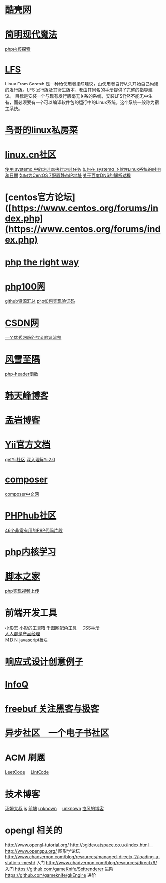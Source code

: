 # [酷壳网](http://coolshell.cn)

# [简明现代魔法](http://www.nowamagic.net)
[php内核探索](http://www.nowamagic.net/librarys/veda/detail/1285)

# [LFS](http://www.linuxfromscratch.org/news.html　)
Linux From Scratch 是一种给使用者指导建议，由使用者自行从头开始自己构建的发行版。LFS 发行版及其衍生版本，都由其同名的手册提供了完整的指导建议。
目标是安装一个与现有发行版毫无关系的系统，安装LFS仍然不能无中生有，而必须要有一个可以编译软件包的运行中的Linux系统。这个系统一般称为宿主系统。

# [鸟哥的linux私房菜](http://linux.vbird.org/linux_basic/)

# [linux.cn社区](https://linux.cn)
[使用 systemd 中的定时器执行定时任务](https://linux.cn/article-3996-1.html)
[如何在 systemd 下管理Linux系统的时间和日期](https://linux.cn/article-4260-1.html)
[如何为CentOS 7配置静态IP地址](https://linux.cn/article-3977-1.html)
[关于百度DNS的解析过程](http://zhan.renren.com/starshen?gid=3602888498023142484&checked=true)

# [centos官方论坛]([https://www.centos.org/forums/index.php](https://www.centos.org/forums/index.php)

# [php the right way](http://laravel-china.github.io/php-the-right-way)

# [php100网](http://www.php100.com)
[github资源汇总](http://www.php100.com/html/dujia/2015/0105/8267.html)
[php如何实现验证码](http://www.php100.com/html/dujia/2015/0919/8975.html)

# [CSDN网](http://www.csdn.net/)
[一个优秀网站的登录验证流程](http://blog.csdn.net/clevercode/article/details/45481409)

# [风雪至隅](http://www.laruence.com/)
[php-header函数](http://www.laruence.com/2007/12/16/308.html)

# [韩天峰博客](http://rango.swoole.com)

# [孟岩博客](http://blog.csdn.net/myan)

# [Yii官方文档](http://www.yiiframework.com)
[getYii社区](http://www.getyii.com)
[深入理解Yii2.0](http://www.digpage.com)

# [composer](https://getcomposer.org)
[composer中文网](http://www.phpcomposer.com)

# [PHPhub社区](https://phphub.org)
[46个非常有用的PHP代码片段](http://www.techug.com/useful-code)

# [php内核学习](http://www.php-internals.com)

# [脚本之家](http://jb51.net)
[php实现视频上传](http://www.jb51.net/article/54433.htm)

# 前端开发工具
[小影志](http://c7sky.com/)
[小影的工具箱](http://tool.c7sky.com/)
[千图网配色工具](http://www.58pic.com/peise/)　
[CSS手册](http://css.doyoe.com/)   
[人人都是产品经理](http://www.woshipm.com/)  
[ＭＤＮ javascript板块](https://developer.mozilla.org/zh-CN/docs/Web/JavaScript)

# [响应式设计创意例子](http://mediaqueri.es)

# [InfoQ](http://www.infoq.com/cn)

# [freebuf 关注黑客与极客](http://www.freebuf.com/)

# [异步社区　一个电子书社区](http://www.epubit.com.cn/)　

# ACM 刷题
[LeetCode](https://leetcode.com/)　
[LintCode](http://www.lintcode.com/zh-cn/)　

# 技术博客
[汤姆大叔 js](http://www.cnblogs.com/TomXu)
[前端](http://www.cnblogs.com/yexiaochai/)
[unknown](https://yichunzhang.wordpress.com/2006/11)　
[unknown](http://yansu.org/index.html)
[拉风的博客](http://rapheal.sinaapp.com)  


# opengl 相关的
http://www.opengl-tutorial.org/
http://ogldev.atspace.co.uk/index.html　
http://www.opengpu.org/  图形学论坛
http://www.chadvernon.com/blog/resources/managed-directx-2/loading-a-static-x-mesh/   入门
http://www.chadvernon.com/blog/resources/directx9/ 入门
https://github.com/gameKnife/Softrenderer   进阶
https://github.com/gameknife/gkEngine  进阶
